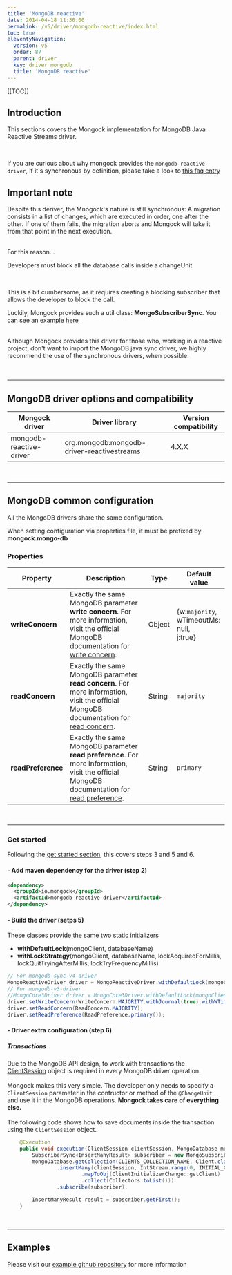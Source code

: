 ```yaml
---
title: 'MongoDB reactive' 
date: 2014-04-18 11:30:00 
permalink: /v5/driver/mongodb-reactive/index.html
toc: true
eleventyNavigation:
  version: v5
  order: 87 
  parent: driver
  key: driver mongodb 
  title: 'MongoDB reactive'
---
```

[[TOC]]
## Introduction
This sections covers the Mongock implementation for MongoDB Java Reactive Streams driver.

<br />

If you are curious about why mongock provides the `mongodb-reactive-driver`, if it's synchronous by definition, please take a look to [this faq entry](/v5/faq#why-does-mongock-provide-the-mongodb-reactive-driver%2C-if-it-is-synchronous-by-definition%3F)


## Important note

Despite this deriver, the Mnogock's nature is still synchronous: A migration consists in a list of changes, which are executed in order, one after the other. If one of them fails, the migration aborts and Mongock will take it from that point in the next execution.

<br />
For this reason...
<br />
<p class="warningAlt">Developers must block all the database calls inside a changeUnit</p>
<br />

This is a bit cumbersome, as it requires creating a blocking subscriber that allows the developer to block the call. 

<p class="successAlt">Luckily, Mongock provides such a util class: <b>MongoSubscriberSync</b>. You can see an example <a href="/v5/driver/mongodb-reactive#code-example">here</a></p>
<br />
Although Mongock provides this driver for those who, working in a reactive project, don't want to import the MongoDB java sync driver, we highly recommend the use of the synchronous drivers, when possible.
<br /><br />




<br />

-------------------------------------------

## MongoDB driver options and compatibility

|     Mongock driver      |                  Driver library              | Version compatibility |
|-------------------------|----------------------------------------------|-----------------------|
| mongodb-reactive-driver |  org.mongodb:mongodb-driver-reactivestreams  | 4.X.X                 |

<br />

-------------------------------------------

## MongoDB common configuration
All the MongoDB drivers share the same configuration. 

<p class="tipAlt">When setting configuration via properties file, it must be prefixed by <b>mongock.mongo-db</b></p>

### Properties


| Property           | Description                                                                                  | Type                | Default value |
| -------------------|----------------------------------------------------------------------------------------------|---------------------|---------------|
| **writeConcern**   | Exactly the same MongoDB parameter **write concern**. For more information, visit the official MongoDB documentation for [write concern](https://docs.mongodb.com/manual/reference/write-concern/).  | Object      |{w:`majority`,<br />wTimeoutMs: null,<br />j:true} |  
| **readConcern**    | Exactly the same MongoDB parameter **read concern**. For more information, visit the official MongoDB documentation for [read concern](https://docs.mongodb.com/manual/reference/read-concern/).  | String      | `majority` |
| **readPreference** | Exactly the same MongoDB parameter **read preference**. For more information, visit the official MongoDB documentation for [read preference](https://docs.mongodb.com/manual/reference/read-preference/).  | String      | `primary` |

<br />

-------------------------------------------

### Get started 
Following the [get started section](/v5/get-started#steps-to-run-mongock), this covers steps 3 and 5 and 6.

#### - Add maven dependency for the driver (step 2)

```xml
<dependency>
  <groupId>io.mongock</groupId>
  <artifactId>mongodb-reactive-driver</artifactId>
</dependency>
```

#### - Build the driver (setps 5)
These classes provide the same two static initializers

- **withDefaultLock**(mongoClient, databaseName)
- **withLockStrategy**(mongoClient, databaseName, lockAcquiredForMillis, lockQuitTryingAfterMillis, lockTryFrequencyMillis)

```java
// For mongodb-sync-v4-driver
MongoReactiveDriver driver = MongoReactiveDriver.withDefaultLock(mongoClient, databaseName);
// For mongodb-v3-driver
//MongoCore3Driver driver = MongoCore3Driver.withDefaultLock(mongoClient, databaseName);
driver.setWriteConcern(WriteConcern.MAJORITY.withJournal(true).withWTimeout(1000, TimeUnit.MILLISECONDS));
driver.setReadConcern(ReadConcern.MAJORITY);
driver.setReadPreference(ReadPreference.primary());
```

#### - Driver extra configuration (step 6)

##### Transactions
Due to the MongoDB API design, to work with transactions the [ClientSession](https://mongodb.github.io/mongo-java-driver/4.3/apidocs/mongodb-driver-sync/com/mongodb/client/ClientSession.html) object is required in every MongoDB driver operation.
<br /><br />
Mongock makes this very simple. The developer only needs to specify a `ClientSession` parameter in the contructor or method of the `@ChangeUnit` and use it in the MongoDB operations. **Mongock takes care of everything else.**
<br /><br />
The following code shows how to save documents inside the transaction using the `ClientSession` object.
<div id="code-example"><div>

```java
    @Execution
    public void execution(ClientSession clientSession, MongoDatabase mongoDatabase) {
        SubscriberSync<InsertManyResult> subscriber = new MongoSubscriberSync<>();
        mongoDatabase.getCollection(CLIENTS_COLLECTION_NAME, Client.class)
                .insertMany(clientSession, IntStream.range(0, INITIAL_CLIENTS)
                        .mapToObj(ClientInitializerChange::getClient)
                        .collect(Collectors.toList()))
                .subscribe(subscriber);

        InsertManyResult result = subscriber.getFirst();
    }
```

<br />

-------------------------------------------

## Examples 
<p class="successAlt">Please visit our <a href="https://github.com/mongock/mongock-examples/tree/master/mongodb">example github repository</a> for more information</p>



